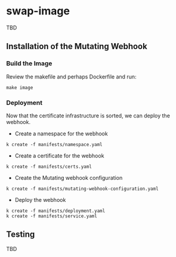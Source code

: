 # swap-image

TBD

## Installation of the Mutating Webhook

### Build the Image

Review the makefile and perhaps Dockerfile and run:

```
make image
```

### Deployment

Now that the certificate infrastructure is sorted, we can deploy the webhook.

* Create a namespace for the webhook

```
k create -f manifests/namespace.yaml
```

* Create a certificate for the webhook

```
k create -f manifests/certs.yaml
```

* Create the Mutating webhook configuration

```
k create -f manifests/mutating-webhook-configuration.yaml
```

* Deploy the webhook

```
k create -f manifests/deployment.yaml
k create -f manifests/service.yaml
```

## Testing

TBD
